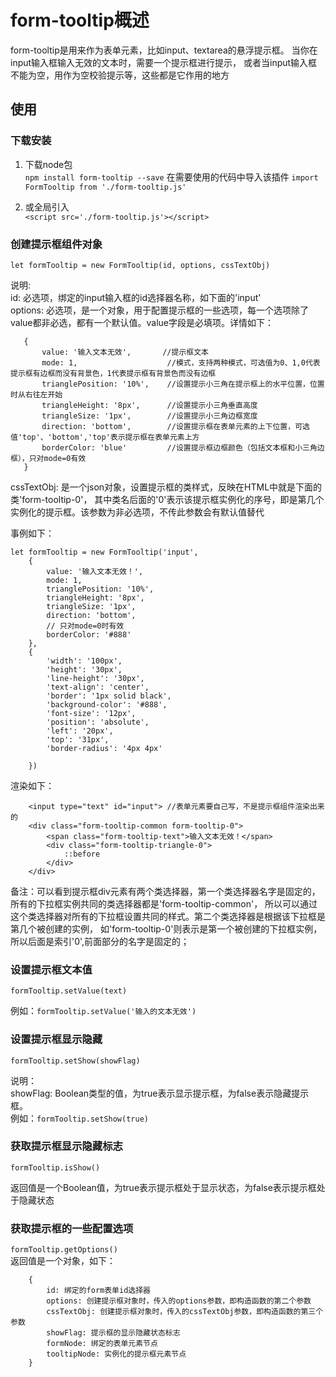 # form-tooltip概述

form-tooltip是用来作为表单元素，比如input、textarea的悬浮提示框。
当你在input输入框输入无效的文本时，需要一个提示框进行提示，
或者当input输入框不能为空，用作为空校验提示等，这些都是它作用的地方

## 使用

### 下载安装
1. 下载node包<br>
`npm install form-tooltip --save`
在需要使用的代码中导入该插件
`import FormTooltip from './form-tooltip.js'`

2. 或全局引入 <br>
`<script src='./form-tooltip.js'></script>`

### 创建提示框组件对象

 `let formTooltip = new FormTooltip(id, options, cssTextObj)`

 说明:<br>
 id: 必选项，绑定的input输入框的id选择器名称，如下面的'input'<br>
 options: 必选项，是一个对象，用于配置提示框的一些选项，每一个选项除了value都非必选，都有一个默认值。value字段是必填项。详情如下：<br>
 ```
    {
        value: '输入文本无效',       //提示框文本
        mode: 1,                    //模式，支持两种模式，可选值为0、1,0代表提示框有边框而没有背景色，1代表提示框有背景色而没有边框
        trianglePosition: '10%',    //设置提示小三角在提示框上的水平位置，位置时从右往左开始
        triangleHeight: '8px',      //设置提示小三角垂直高度
        triangleSize: '1px',        //设置提示小三角边框宽度
        direction: 'bottom',        //设置提示框在表单元素的上下位置，可选值'top'、'bottom','top'表示提示框在表单元素上方
        borderColor: 'blue'         //设置提示框边框颜色（包括文本框和小三角边框），只对mode=0有效 
    }

```
cssTextObj: 是一个json对象，设置提示框的类样式，反映在HTML中就是下面的类'form-tooltip-0'，
其中类名后面的'0'表示该提示框实例化的序号，即是第几个实例化的提示框。该参数为非必选项，不传此参数会有默认值替代<br>

事例如下：<br>
```
let formTooltip = new FormTooltip('input', 
    {
        value: '输入文本无效！', 
        mode: 1, 
        trianglePosition: '10%',
        triangleHeight: '8px',
        triangleSize: '1px',
        direction: 'bottom',
        // 只对mode=0时有效
        borderColor: '#888'
    }, 
    {
        'width': '100px',
        'height': '30px',
        'line-height': '30px',
        'text-align': 'center',
        'border': '1px solid black',
        'background-color': '#888',
        'font-size': '12px',
        'position': 'absolute',
        'left': '20px',
        'top': '31px',
        'border-radius': '4px 4px'
        
    })

```
渲染如下：

```
    <input type="text" id="input"> //表单元素要自己写，不是提示框组件渲染出来的
    <div class="form-tooltip-common form-tooltip-0">
        <span class="form-tooltip-text">输入文本无效！</span>
        <div class="form-tooltip-triangle-0">
            ::before
        </div>
    </div>
```
备注：可以看到提示框div元素有两个类选择器，第一个类选择器名字是固定的，所有的下拉框实例共同的类选择器都是'form-tooltip-common'，
所以可以通过这个类选择器对所有的下拉框设置共同的样式。第二个类选择器是根据该下拉框是第几个被创建的实例，
如'form-tooltip-0'则表示是第一个被创建的下拉框实例，所以后面是索引'0',前面部分的名字是固定的；
<br>

### 设置提示框文本值

`formTooltip.setValue(text)` <br>

例如：`formTooltip.setValue('输入的文本无效')`

### 设置提示框显示隐藏

`formTooltip.setShow(showFlag)` <br>

说明：<br>
showFlag: Boolean类型的值，为true表示显示提示框，为false表示隐藏提示框。<br>
例如：`formTooltip.setShow(true)`

### 获取提示框显示隐藏标志

`formTooltip.isShow()` <br>

返回值是一个Boolean值，为true表示提示框处于显示状态，为false表示提示框处于隐藏状态

### 获取提示框的一些配置选项

`formTooltip.getOptions()` <br>
返回值是一个对象，如下：<br>
```
    {
        id: 绑定的form表单id选择器
        options: 创建提示框对象时，传入的options参数，即构造函数的第二个参数
        cssTextObj: 创建提示框对象时，传入的cssTextObj参数，即构造函数的第三个参数
        showFlag: 提示框的显示隐藏状态标志
        formNode: 绑定的表单元素节点
        tooltipNode: 实例化的提示框元素节点
    }
```
